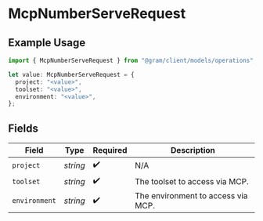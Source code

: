 # McpNumberServeRequest

## Example Usage

```typescript
import { McpNumberServeRequest } from "@gram/client/models/operations";

let value: McpNumberServeRequest = {
  project: "<value>",
  toolset: "<value>",
  environment: "<value>",
};
```

## Fields

| Field                              | Type                               | Required                           | Description                        |
| ---------------------------------- | ---------------------------------- | ---------------------------------- | ---------------------------------- |
| `project`                          | *string*                           | :heavy_check_mark:                 | N/A                                |
| `toolset`                          | *string*                           | :heavy_check_mark:                 | The toolset to access via MCP.     |
| `environment`                      | *string*                           | :heavy_check_mark:                 | The environment to access via MCP. |